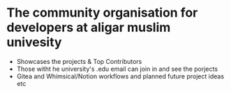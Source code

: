 # The community organisation for developers at aligar muslim univesity

- Showcases the projects & Top Contributors
- Those witht he university's .edu email can join in and see the porjects
- Gitea and Whimsical/Notion workflows and planned future project ideas etc
